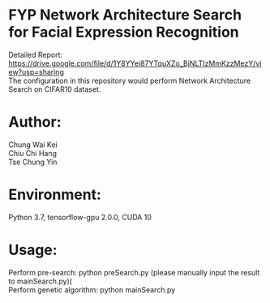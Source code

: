 # FYP Network Architecture Search for Facial Expression Recognition 
Detailed Report: https://drive.google.com/file/d/1Y8YYei87YTquXZo_BjNLTIzMmKzzMezY/view?usp=sharing<br/>
The configuration in this repository would perform Network Architecture Search on CIFAR10 dataset.
# Author:
Chung Wai Kei<br/>
Chiu Chi Hang<br/>
Tse Chung Yin<br/>
# Environment:
Python 3.7, tensorflow-gpu 2.0.0, CUDA 10<br/>
# Usage:
Perform pre-search: python preSearch.py (please manually input the result to mainSearch.py)(<br/>
Perform genetic algorithm: python mainSearch.py<br/>

